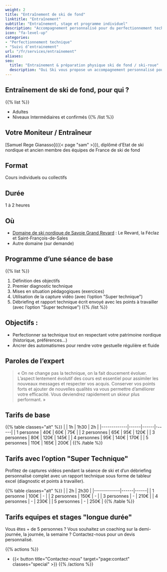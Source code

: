 ```yaml
---
weight: 2
title: "Entraînement de ski de fond"
linktitle: "Entraînement"
subtitle: "Entraînement, stage et programme individuel"
description: "Accompagnement personnalisé pour du perfectionnement technique et/ou de la programmation individualisée de l’entrainement pour des skieurs confirmés et athlètes de haut niveau"
icon: "fa-level-up"
categories:
- "Perfectionnement technique"
- "Suivi d’entrainement"
url: "/fr/services/entrainement"
aliases:
seo:
  title: "Entrainement & préparation physique ski de fond / ski-roue"
  description: "Oui Ski vous propose un accompagnement personnalisé pour du perfectionnement technique et/ou de la programmation individualisée de l’entrainement pour des skieurs confirmés et athlètes de haut niveau."
---
```

## Entraînement de ski de fond, pour qui ?

{{% list %}}
- Adultes
- Niveaux Intermédiaires et confirmés
{{% /list %}}

## Votre Moniteur / Entraîneur

[Samuel Rege Gianasso]({{< page "sam" >}}), diplômé d’Etat de ski nordique et ancien membre des équipes de France de ski de fond

## Format

Cours individuels ou collectifs

## Durée

1 à 2 heures

## Où

- [Domaine de ski nordique de Savoie Grand Revard](https://www.savoiegrandrevard.com/le-domaine-nordique.html) : Le Revard, la Féclaz et Saint-François-de-Sales
- Autre domaine (sur demande)

## Programme d’une séance de base

{{% list %}}
1. Définition des objectifs
2. Premier diagnostic technique
3. Mises en situation pédagogiques (exercices)
4. Utilisation de la capture vidéo (avec l’option "Super technique")
5. Débriefing et rapport technique écrit envoyé avec les points à travailler (avec l’option "Super technique")
{{% /list %}}

## Objectifs :

- Perfectionner sa technique tout en respectant votre patrimoine nordique (historique, préférences…)
- Ancrer des automatismes pour rendre votre gestuelle régulière et fluide

## Paroles de l’expert

> « On ne change pas la technique, on la fait doucement évoluer. L’aspect lentement évolutif des cours est essentiel pour assimiler les nouveaux messages et respecter vos acquis. Conserver vos points forts et ajouter de nouvelles qualités va vous permettre d’améliorer votre efficacité. Vous deviendrez rapidement un skieur plus performant. »

## Tarifs de base

{{% table classes="alt" %}}
|             |  1h  | 1h30 |  2h  |
|-------------|------|------|------|
| 1 personne  |  40€ |  60€ | 75€  |
| 2 personnes |  65€ |  95€ | 120€ |
| 3 personnes |  80€ | 120€ | 145€ |
| 4 personnes |  95€ | 140€ | 170€ |
| 5 personnes | 110€ | 165€ | 200€ |
{{% /table %}}

## Tarifs avec l’option "Super Technique"

Profitez de captures vidéos pendant la séance de ski et d’un débriefing personnalisé complet avec un rapport technique sous forme de tableur excel (diagnostic et points à travailler).

{{% table classes="alt" %}}
|             |  2h  | 2h30 |
|-------------|------|------|
| 1 personne  | 100€ |   -  |
| 2 personnes | 150€ |   -  |
| 3 personnes |   -  | 210€ |
| 4 personnes |   -  | 230€ |
| 5 personnes |   -  | 250€ |
{{% /table %}}

## Tarifs equipes et stages "longue durée"

Vous êtes + de 5 personnes ? Vous souhaitez un coaching sur la demi-journée, la journée, la semaine ? Contactez-nous pour un devis personnalisé.

{{% actions %}}
- {{< button title="Contactez-nous" target="page:contact" classes="special" >}}
{{% /actions %}}
